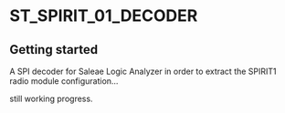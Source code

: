 
# ST_SPIRIT_01_DECODER
  
## Getting started

A SPI decoder for Saleae Logic Analyzer in order to extract the SPIRIT1 radio module configuration...

still working progress.

  
